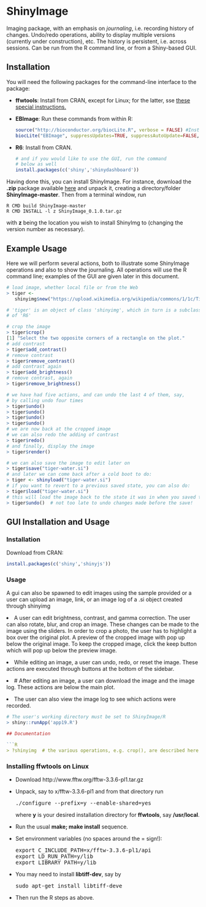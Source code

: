 
# ShinyImage

Imaging package, with an emphasis on *journaling*, i.e.  recording
history of changes.  Undo/redo operations, ability to display multiple
versions (currently under construction), etc.  The history is
persistent, i.e. across sessions.  Can be run from the R command line,
or from a Shiny-based GUI.

## Installation

You will need the following packages for the command-line interface to the
package:

<UL>

<li> 
<b>ffwtools</b>:  Install from CRAN, except for Linux; for the latter,
  sse 
<a href="#Linux">these special instructions.</a> 
</li> </p> 

<li>
<b>EBImage</b>:  Run these commands from within R:
</p>

```R
source("http://bioconductor.org/biocLite.R", verbose = FALSE) #Install package
biocLite("EBImage", suppressUpdates=TRUE, suppressAutoUpdate=FALSE, ask = FALSE)
```
</li> </p> 

<li>
<b>R6</b>: Install from CRAN. 

```R
# and if you would like to use the GUI, run the command
# below as well
install.packages(c('shiny','shinydashboard'))
```
</li> </p> 

</UL>

Having done this, you can install ShinyImage.  For instance, download
the **.zip** package available [here](//github.com/matloff/ShinyImag) and
unpack it, creating a directory/folder **ShinyImage-master**.  Then from a
terminal window, run 

```
R CMD build ShinyImage-master
R CMD INSTALL -l z ShinyImage_0.1.0.tar.gz
```

with __z__ being the location you wish to install ShinyImg to
(changing the version number as necessary).

## Example Usage

Here we will perform several actions, both to illustrate some ShinyImage
operations and also to show the journaling.  All operations will use the
R command line; examples of the GUI are given later in this document.

```R
# load image, whether local file or from the Web
> tiger <- 
   shinyimg$new("https://upload.wikimedia.org/wikipedia/commons/1/1c/Tigerwater_edit2.jpg")

# 'tiger' is an object of class 'shinyimg', which in turn is a subclass
# of 'R6'

# crop the image
> tiger$crop()
[1] "Select the two opposite corners of a rectangle on the plot."
# add contrast
> tiger$add_contrast()
# remove contrast
> tiger$remove_contrast()
# add contrast again
> tiger$add_brightness()
# remove contrast, again
> tiger$remove_brightness()

# we have had five actions, and can undo the last 4 of them, say,
# by calling undo four times
> tiger$undo()
> tiger$undo()
> tiger$undo()
> tiger$undo()
# we are now back at the cropped image
# we can also redo the adding of contrast
> tiger$redo()
# and finally, display the image
> tiger$render()

# we can also save the image to edit later on
> tiger$save("tiger-water.si")
# and later we can come back after a cold boot to do:
> tiger <- shinyload("tiger-water.si")
# if you want to revert to a previous saved state, you can also do:
> tiger$load("tiger-water.si")
# this will load the image back to the state it was in when you saved the image.
> tiger$undo()  # not too late to undo changes made before the save!
```

## GUI Installation and Usage

### Installation

Download from CRAN:

```R
install.packages(c('shiny','shinyjs'))
```

### Usage

A gui can also be spawned to edit images using the sample provided or a user can upload an image, link, or an image log of a .si object created through shinyimg

<li> A user can edit brightness, contrast, and gamma correction. The user can also rotate, blur, and crop an image. These changes can be made to the image using the sliders. In order to crop a photo, the user has to highlight a box over the original plot. A preview of the cropped image with pop up below the original image. To keep the cropped image, click the keep button which will pop up below the preview image.  
</p>

<li> While editing an image, a user can undo, redo, or reset the image. These actions are executed through buttons at the bottom of the sidebar. 
</p>

<li> # After editing an image, a user can download the image and the image log. These actions are below the main plot. 
</p>

<li> The user can also view the image log to see which actions were recorded. 
</p>

```R
# The user's working directory must be set to ShinyImage/R
> shiny::runApp('app19.R')

## Documentation 

```R
> ?shinyimg  # the various operations, e.g. crop(), are described here

```

<h3>
<a name="Linux">Installing ffwtools on Linux </a> 
</h3>

<UL>

<li> Download http://www.fftw.org/fftw-3.3.6-pl1.tar.gz
</li> </p> 

<li> Unpack, say to x/fftw-3.3.6-pl1 and from that directory run
</p>

<pre>
./configure --prefix=y --enable-shared=yes 
</pre>

<p>
where <b>y</b> is your desired installation directory for <b>ffwtools</b>,
say <b>/usr/local</b>.
</li> </p>

<li> Run the usual <b>make; make install</b> sequence.
</li> </p>

<li> Set environment variables (no spaces around the = sign!):
</p>

<pre>
export C_INCLUDE_PATH=x/fftw-3.3.6-pl1/api 
export LD_RUN_PATH=y/lib 
export LIBRARY_PATH=y/lib 
</pre>
</li> </p>

<li> You may need to install <b>libtiff-dev</b>, say by 
</p>

<pre>
sudo apt-get install libtiff-deve
</pre>
</li> </p> 

<li> Then run the R steps as above.
</li> </p>

</UL>

